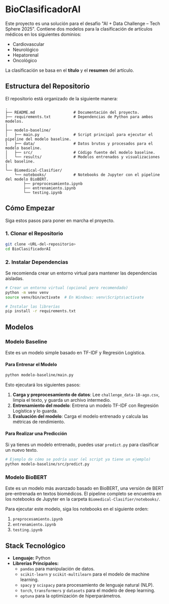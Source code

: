 # BioClasificadorAI

Este proyecto es una solución para el desafío "AI + Data Challenge – Tech Sphere 2025". Contiene dos modelos para la clasificación de artículos médicos en los siguientes dominios:
- Cardiovascular
- Neurológico
- Hepatorenal
- Oncológico

La clasificación se basa en el **título** y el **resumen** del artículo.

## Estructura del Repositorio

El repositorio está organizado de la siguiente manera:

```
.
├── README.md                 # Documentación del proyecto.
├── requirements.txt          # Dependencias de Python para ambos modelos.
│
├── modelo-baseline/
│   ├── main.py               # Script principal para ejecutar el pipeline del modelo baseline.
│   ├── data/                 # Datos brutos y procesados para el modelo baseline.
│   ├── src/                  # Código fuente del modelo baseline.
│   └── results/              # Modelos entrenados y visualizaciones del baseline.
│
└── Biomedical-Clasifier/
    └── notebooks/            # Notebooks de Jupyter con el pipeline del modelo BioBERT.
        ├── preprocesamiento.ipynb
        ├── entrenamiento.ipynb
        └── testing.ipynb
```

## Cómo Empezar

Siga estos pasos para poner en marcha el proyecto.

### 1. Clonar el Repositorio

```bash
git clone <URL-del-repositorio>
cd BioClasificadorAI
```

### 2. Instalar Dependencias

Se recomienda crear un entorno virtual para mantener las dependencias aisladas.

```bash
# Crear un entorno virtual (opcional pero recomendado)
python -m venv venv
source venv/bin/activate  # En Windows: venv\Scripts\activate

# Instalar las librerías
pip install -r requirements.txt
```

## Modelos

### Modelo Baseline

Este es un modelo simple basado en TF-IDF y Regresión Logística.

#### Para Entrenar el Modelo

```bash
python modelo-baseline/main.py
```

Esto ejecutará los siguientes pasos:
1.  **Carga y preprocesamiento de datos**: Lee `challenge_data-18-ago.csv`, limpia el texto, y guarda un archivo intermedio.
2.  **Entrenamiento del modelo**: Entrena un modelo TF-IDF con Regresión Logística y lo guarda.
3.  **Evaluación del modelo**: Carga el modelo entrenado y calcula las métricas de rendimiento.

#### Para Realizar una Predicción

Si ya tienes un modelo entrenado, puedes usar `predict.py` para clasificar un nuevo texto.

```bash
# Ejemplo de cómo se podría usar (el script ya tiene un ejemplo)
python modelo-baseline/src/predict.py
```

### Modelo BioBERT

Este es un modelo más avanzado basado en BioBERT, una versión de BERT pre-entrenada en textos biomédicos. El pipeline completo se encuentra en los notebooks de Jupyter en la carpeta `Biomedical-Clasifier/notebooks/`.

Para ejecutar este modelo, siga los notebooks en el siguiente orden:
1.  `preprocesamiento.ipynb`
2.  `entrenamiento.ipynb`
3.  `testing.ipynb`

## Stack Tecnológico

- **Lenguaje:** Python
- **Librerías Principales:**
  - `pandas` para manipulación de datos.
  - `scikit-learn` y `scikit-multilearn` para el modelo de machine learning.
  - `spacy` y `scispacy` para procesamiento de lenguaje natural (NLP).
  - `torch`, `transformers` y `datasets` para el modelo de deep learning.
  - `optuna` para la optimización de hiperparámetros.
